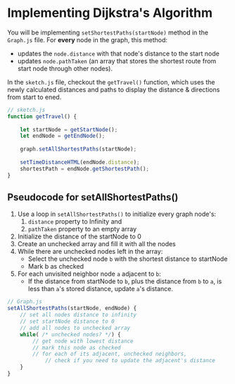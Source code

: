 # Implementing Dijkstra's Algorithm

You will be implementing `setShortestPaths(startNode)` method in the `Graph.js` file. For **every** node in the graph, this method:
* updates the `node.distance` with that node's distance to the start node
* updates `node.pathTaken` (an array that stores the shortest route from start node through other nodes).

In the `sketch.js` file, checkout the `getTravel()` function, which uses the newly calculated distances and paths to display the distance & directions from start to ened. 

```javascript
// sketch.js
function getTravel() {
   
    let startNode = getStartNode();
    let endNode = getEndNode();
    
    graph.setAllShortestPaths(startNode);
    
    setTimeDistanceHTML(endNode.distance);
    shortestPath = endNode.getShortestPath();
}
```

## Pseudocode for setAllShortestPaths()

1. Use a loop in `setAllShortestPaths()` to initialize every graph node's:
   1. `distance` property to Infinity and 
   2. `pathTaken` property to an empty array
2. Initialize the distance of the startNode to 0
3. Create an unchecked array and fill it with all the nodes
4. While there are unchecked nodes left in the array:
    * Select the unchecked node `b` with the shortest distance to startNode
    * Mark b as checked
5. For each unvisited neighbor node `a` adjacent to `b`:
    * If the distance from startNode to `b`, plus the distance from `b` to `a`, is less than `a`'s stored distance, update `a`'s distance.

```javascript
// Graph.js
setAllShortestPaths(startNode, endNode) {
    // set all nodes distance to infinity
    // set startNode distance to 0
    // add all nodes to unchecked array
    while( /* unchecked nodes? */) {
        // get node with lowest distance
        // mark this node as checked
        // for each of its adjacent, unchecked neighbors,
            // check if you need to update the adjacent's distance
    }
}
```

